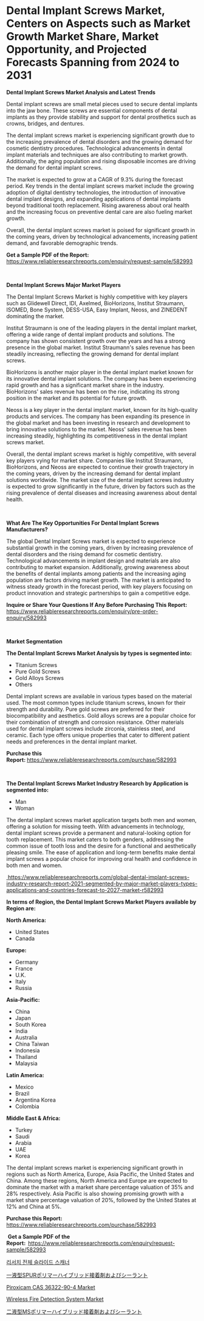 <p><h1>Dental Implant Screws Market, Centers on Aspects such as Market Growth Market Share, Market Opportunity, and Projected Forecasts Spanning from 2024 to 2031</h1></p><p><strong>Dental Implant Screws Market Analysis and Latest Trends</strong></p>
<p><p>Dental implant screws are small metal pieces used to secure dental implants into the jaw bone. These screws are essential components of dental implants as they provide stability and support for dental prosthetics such as crowns, bridges, and dentures.</p><p>The dental implant screws market is experiencing significant growth due to the increasing prevalence of dental disorders and the growing demand for cosmetic dentistry procedures. Technological advancements in dental implant materials and techniques are also contributing to market growth. Additionally, the aging population and rising disposable incomes are driving the demand for dental implant screws.</p><p>The market is expected to grow at a CAGR of 9.3% during the forecast period. Key trends in the dental implant screws market include the growing adoption of digital dentistry technologies, the introduction of innovative dental implant designs, and expanding applications of dental implants beyond traditional tooth replacement. Rising awareness about oral health and the increasing focus on preventive dental care are also fueling market growth.</p><p>Overall, the dental implant screws market is poised for significant growth in the coming years, driven by technological advancements, increasing patient demand, and favorable demographic trends.</p></p>
<p><strong>Get a Sample PDF of the Report:&nbsp;</strong> <a href="https://www.reliableresearchreports.com/enquiry/request-sample/582993">https://www.reliableresearchreports.com/enquiry/request-sample/582993</a></p>
<p>&nbsp;</p>
<p><strong>Dental Implant Screws Major Market Players</strong></p>
<p><p>The Dental Implant Screws Market is highly competitive with key players such as Glidewell Direct, IDI, Axelmed, BioHorizons, Institut Straumann, ISOMED, Bone System, DESS-USA, Easy Implant, Neoss, and ZINEDENT dominating the market. </p><p>Institut Straumann is one of the leading players in the dental implant market, offering a wide range of dental implant products and solutions. The company has shown consistent growth over the years and has a strong presence in the global market. Institut Straumann's sales revenue has been steadily increasing, reflecting the growing demand for dental implant screws.</p><p>BioHorizons is another major player in the dental implant market known for its innovative dental implant solutions. The company has been experiencing rapid growth and has a significant market share in the industry. BioHorizons' sales revenue has been on the rise, indicating its strong position in the market and its potential for future growth.</p><p>Neoss is a key player in the dental implant market, known for its high-quality products and services. The company has been expanding its presence in the global market and has been investing in research and development to bring innovative solutions to the market. Neoss' sales revenue has been increasing steadily, highlighting its competitiveness in the dental implant screws market.</p><p>Overall, the dental implant screws market is highly competitive, with several key players vying for market share. Companies like Institut Straumann, BioHorizons, and Neoss are expected to continue their growth trajectory in the coming years, driven by the increasing demand for dental implant solutions worldwide. The market size of the dental implant screws industry is expected to grow significantly in the future, driven by factors such as the rising prevalence of dental diseases and increasing awareness about dental health.</p></p>
<p>&nbsp;</p>
<p><strong>What Are The Key Opportunities For Dental Implant Screws Manufacturers?</strong></p>
<p><p>The global Dental Implant Screws market is expected to experience substantial growth in the coming years, driven by increasing prevalence of dental disorders and the rising demand for cosmetic dentistry. Technological advancements in implant design and materials are also contributing to market expansion. Additionally, growing awareness about the benefits of dental implants among patients and the increasing aging population are factors driving market growth. The market is anticipated to witness steady growth in the forecast period, with key players focusing on product innovation and strategic partnerships to gain a competitive edge.</p></p>
<p><strong>Inquire or Share Your Questions If Any Before Purchasing This Report:</strong> <a href="https://www.reliableresearchreports.com/enquiry/pre-order-enquiry/582993">https://www.reliableresearchreports.com/enquiry/pre-order-enquiry/582993</a></p>
<p>&nbsp;</p>
<p><strong>Market Segmentation</strong></p>
<p><strong>The Dental Implant Screws Market Analysis by types is segmented into:</strong></p>
<p><ul><li>Titanium Screws</li><li>Pure Gold Screws</li><li>Gold Alloys Screws</li><li>Others</li></ul></p>
<p><p>Dental implant screws are available in various types based on the material used. The most common types include titanium screws, known for their strength and durability. Pure gold screws are preferred for their biocompatibility and aesthetics. Gold alloys screws are a popular choice for their combination of strength and corrosion resistance. Other materials used for dental implant screws include zirconia, stainless steel, and ceramic. Each type offers unique properties that cater to different patient needs and preferences in the dental implant market.</p></p>
<p><strong>Purchase this Report:&nbsp;</strong><a href="https://www.reliableresearchreports.com/purchase/582993">https://www.reliableresearchreports.com/purchase/582993</a></p>
<p>&nbsp;</p>
<p><strong>The Dental Implant Screws Market Industry Research by Application is segmented into:</strong></p>
<p><ul><li>Man</li><li>Woman</li></ul></p>
<p><p>The dental implant screws market application targets both men and women, offering a solution for missing teeth. With advancements in technology, dental implant screws provide a permanent and natural-looking option for tooth replacement. This market caters to both genders, addressing the common issue of tooth loss and the desire for a functional and aesthetically pleasing smile. The ease of application and long-term benefits make dental implant screws a popular choice for improving oral health and confidence in both men and women.</p></p>
<p><a href="https://www.reliableresearchreports.com/global-dental-implant-screws-industry-research-report-2021-segmented-by-major-market-players-types-applications-and-countries-forecast-to-2027-market-r582993">&nbsp;https://www.reliableresearchreports.com/global-dental-implant-screws-industry-research-report-2021-segmented-by-major-market-players-types-applications-and-countries-forecast-to-2027-market-r582993</a></p>
<p><strong>In terms of Region, the Dental Implant Screws Market Players available by Region are:</strong></p>
<p>
    <p> <strong> North America: </strong>
        <ul>
            <li>United States</li>
            <li>Canada</li>
        </ul>
        </p> 
    <p> <strong> Europe: </strong>
        <ul>
            <li>Germany</li>
            <li>France</li>
            <li>U.K.</li>
            <li>Italy</li>
            <li>Russia</li>
        </ul>
        </p> 
    <p> <strong> Asia-Pacific: </strong>
        <ul>
            <li>China</li>
            <li>Japan</li>
            <li>South Korea</li>
            <li>India</li>
            <li>Australia</li>
            <li>China Taiwan</li>
            <li>Indonesia</li>
            <li>Thailand</li>
            <li>Malaysia</li>
        </ul>
        </p> 
    <p> <strong> Latin America: </strong>
        <ul>
            <li>Mexico</li>
            <li>Brazil</li>
            <li>Argentina Korea</li>
            <li>Colombia</li>
        </ul>
        </p> 
    <p> <strong> Middle East & Africa: </strong>
        <ul>
            <li>Turkey</li>
            <li>Saudi</li>
            <li>Arabia</li>
            <li>UAE</li>
            <li>Korea</li>
        </ul>
    </p>
    </p>
<p><p>The dental implant screws market is experiencing significant growth in regions such as North America, Europe, Asia Pacific, the United States and China. Among these regions, North America and Europe are expected to dominate the market with a market share percentage valuation of 35% and 28% respectively. Asia Pacific is also showing promising growth with a market share percentage valuation of 20%, followed by the United States at 12% and China at 5%.</p></p>
<p><strong>Purchase this Report: </strong><a href="https://www.reliableresearchreports.com/purchase/582993">https://www.reliableresearchreports.com/purchase/582993</a></p>
<p>&nbsp;<strong>Get a Sample PDF of the Report:&nbsp;&nbsp;</strong><a href="https://www.reliableresearchreports.com/enquiry/request-sample/582993">https://www.reliableresearchreports.com/enquiry/request-sample/582993</a></p>
<p><strong></strong></p>
<p><p><a href="https://github.com/trmesnao7959541/Market-Research-Report-List-2/blob/main/301026087143.md">리서치 전체 슬라이드 스캐너</a></p><p><a href="https://github.com/ihabdkwlxs948/Market-Research-Report-List-2/blob/main/242672595498.md">一液型SPURポリマーハイブリッド接着剤およびシーラント</a></p><p><a href="https://github.com/peachesmcdowel1/Market-Research-Report-List-3/blob/main/piroxicam-cas-36322-90-4-market.md">Piroxicam CAS 36322-90-4 Market</a></p><p><a href="https://github.com/edytherolanlouisejk1miz0wig/Market-Research-Report-List-2/blob/main/wireless-fire-detection-system-market.md">Wireless Fire Detection System Market</a></p><p><a href="https://github.com/DayanaRunolfsdottir/Market-Research-Report-List-1/blob/main/356737595497.md">二液型MSポリマーハイブリッド接着剤およびシーラント</a></p></p>
